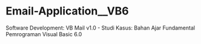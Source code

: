 # Email-Application__VB6
Software Development: VB Mail v1.0 - Studi Kasus: Bahan Ajar Fundamental Pemrograman Visual Basic 6.0
